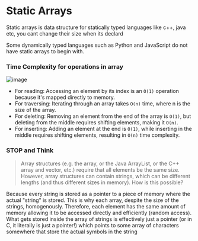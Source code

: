 # Static Arrays

Static arrays is data structure for statically typed languages like c++, java etc, you cant change their size when its declard

Some dynamically typed languages such as Python and JavaScript do not have static arrays to begin with.

### Time Complexity for operations in array
![image](https://github.com/user-attachments/assets/a47a5223-cc4d-493c-bcf8-2bbc406a90f4)


- For reading: Accessing an element by its index is an ```O(1)``` operation because it's mapped directly to memory.
- For traversing: Iterating through an array takes ```O(n)``` time, where n is the size of the array.
- For deleting: Removing an element from the end of the array is ```O(1)```, but deleting from the middle requires shifting elements, making it ```O(n)```.
- For inserting: Adding an element at the end is ```O(1)```, while inserting in the middle requires shifting elements, resulting in ```O(n)``` time complexity.

### STOP and Think
> Array structures (e.g. the array, or the Java ArrayList, or the C++ array and vector, etc.) require that all elements be the same size. However, array structures can contain strings, which can be different lengths (and thus different sizes in memory). How is this possible?

Because every string is stored as a pointer to a piece of memory where the actual "string" is stored. This is why each array, despite the size of the strings, homogenously. Therefore, each element has the same amount of memory allowing it to be accessed directly and efficiently (random access). What gets stored inside the array of strings is effectively just a pointer (or in C, it literally is just a pointer!) which points to some array of characters somewhere that store the actual symbols in the string
